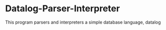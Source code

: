 # Datalog-Parser-Interpreter
This program parsers and interpreters a simple database language, datalog
